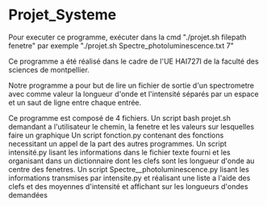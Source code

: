# Projet_Systeme
Pour executer ce programme, exécuter dans la cmd "./projet.sh filepath fenetre" par exemple  "./projet.sh Spectre_photoluminescence.txt 7"

Ce programme a été réalisé dans le cadre de l'UE HAI727I de la faculté des sciences de montpellier.

Notre programme a pour but de lire un fichier de sortie d'un spectrometre avec comme valeur la longueur d'onde et l'intensité séparés par un espace et un saut de ligne entre chaque entrée. 

Ce programme est composé de 4 fichiers. 
Un script bash projet.sh demandant a l'utilisateur le chemin, la fenetre et les valeurs sur lesquelles faire un graphique
Un script fonction.py contenant des fonctions necessitant un appel de la part des autres programmes.
Un script intensité.py lisant les informations dans le fichier texte fourni et les organisant dans un dictionnaire dont les clefs sont les longueur d'onde au centre des fenetres.
Un script Spectre__photoluminescence.py lisant les informations transmises par intensite.py et réalisant une liste a l'aide des clefs et des moyennes d'intensité et affichant sur les longueurs d'ondes demandées  
